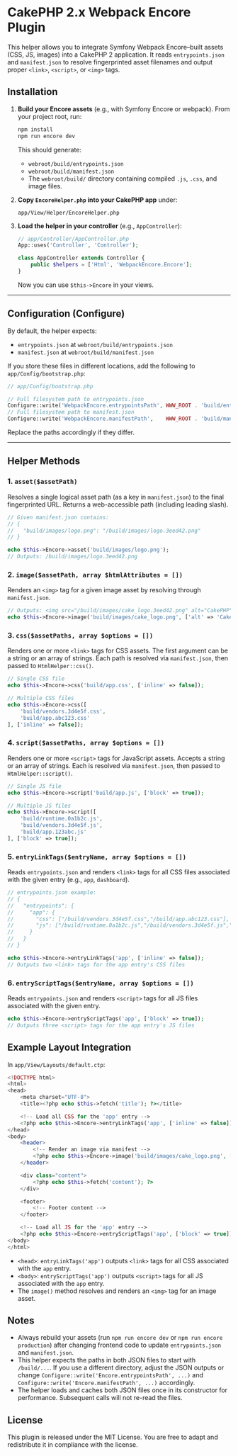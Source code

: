 # CakePHP 2.x Webpack Encore Plugin

This helper allows you to integrate Symfony Webpack Encore–built assets (CSS, JS, images) into a CakePHP 2 application. It reads `entrypoints.json` and `manifest.json` to resolve fingerprinted asset filenames and output proper `<link>`, `<script>`, or `<img>` tags.


## Installation

1. **Build your Encore assets** (e.g., with Symfony Encore or webpack). From your project root, run:
   ```bash
   npm install
   npm run encore dev
   ```
   This should generate:
    - `webroot/build/entrypoints.json`
    - `webroot/build/manifest.json`
    - The `webroot/build/` directory containing compiled `.js`, `.css`, and image files.

2. **Copy `EncoreHelper.php` into your CakePHP app** under:
   ```text
   app/View/Helper/EncoreHelper.php
   ```

3. **Load the helper in your controller** (e.g., `AppController`):
   ```php
   // app/Controller/AppController.php
   App::uses('Controller', 'Controller');

   class AppController extends Controller {
       public $helpers = ['Html', 'WebpackEncore.Encore'];
   }
   ```
   Now you can use `$this->Encore` in your views.

---

## Configuration (Configure)

By default, the helper expects:
- `entrypoints.json` at `webroot/build/entrypoints.json`
- `manifest.json` at `webroot/build/manifest.json`

If you store these files in different locations, add the following to `app/Config/bootstrap.php`:

```php
// app/Config/bootstrap.php

// Full filesystem path to entrypoints.json
Configure::write('WebpackEncore.entrypointsPath', WWW_ROOT . 'build/entrypoints.json');
// Full filesystem path to manifest.json
Configure::write('WebpackEncore.manifestPath',    WWW_ROOT . 'build/manifest.json');
```

Replace the paths accordingly if they differ.

---

## Helper Methods

### 1. `asset($assetPath)`

Resolves a single logical asset path (as a key in `manifest.json`) to the final fingerprinted URL. Returns a web-accessible path (including leading slash).

```php
// Given manifest.json contains:
// {
//   "build/images/logo.png": "/build/images/logo.3eed42.png"
// }

echo $this->Encore->asset('build/images/logo.png');
// Outputs: /build/images/logo.3eed42.png
```

### 2. `image($assetPath, array $htmlAttributes = [])`

Renders an `<img>` tag for a given image asset by resolving through `manifest.json`.

```php
// Outputs: <img src="/build/images/cake_logo.3eed42.png" alt="CakePHP" />
echo $this->Encore->image('build/images/cake_logo.png', ['alt' => 'CakePHP']);
```

### 3. `css($assetPaths, array $options = [])`

Renders one or more `<link>` tags for CSS assets. The first argument can be a string or an array of strings. Each path is resolved via `manifest.json`, then passed to `HtmlHelper::css()`.

```php
// Single CSS file
echo $this->Encore->css('build/app.css', ['inline' => false]);

// Multiple CSS files
echo $this->Encore->css([
    'build/vendors.3d4e5f.css',
    'build/app.abc123.css'
], ['inline' => false]);
```

### 4. `script($assetPaths, array $options = [])`

Renders one or more `<script>` tags for JavaScript assets. Accepts a string or an array of strings. Each is resolved via `manifest.json`, then passed to `HtmlHelper::script()`.

```php
// Single JS file
echo $this->Encore->script('build/app.js', ['block' => true]);

// Multiple JS files
echo $this->Encore->script([
    'build/runtime.0a1b2c.js',
    'build/vendors.3d4e5f.js',
    'build/app.123abc.js'
], ['block' => true]);
```

### 5. `entryLinkTags($entryName, array $options = [])`

Reads `entrypoints.json` and renders `<link>` tags for all CSS files associated with the given entry (e.g., `app`, `dashboard`).

```php
// entrypoints.json example:
// {
//   "entrypoints": {
//     "app": {
//       "css": ["/build/vendors.3d4e5f.css","/build/app.abc123.css"],
//       "js": ["/build/runtime.0a1b2c.js","/build/vendors.3d4e5f.js","/build/app.123abc.js"]
//     }
//   }
// }

echo $this->Encore->entryLinkTags('app', ['inline' => false]);
// Outputs two <link> tags for the app entry's CSS files
```

### 6. `entryScriptTags($entryName, array $options = [])`

Reads `entrypoints.json` and renders `<script>` tags for all JS files associated with the given entry.

```php
echo $this->Encore->entryScriptTags('app', ['block' => true]);
// Outputs three <script> tags for the app entry's JS files
```


## Example Layout Integration

In `app/View/Layouts/default.ctp`:

```php
<!DOCTYPE html>
<html>
<head>
    <meta charset="UTF-8">
    <title><?php echo $this->fetch('title'); ?></title>

    <!-- Load all CSS for the 'app' entry -->
    <?php echo $this->Encore->entryLinkTags('app', ['inline' => false]); ?>
</head>
<body>
    <header>
        <!-- Render an image via manifest -->
        <?php echo $this->Encore->image('build/images/cake_logo.png', ['alt' => 'CakePHP']); ?>
    </header>

    <div class="content">
        <?php echo $this->fetch('content'); ?>
    </div>

    <footer>
        <!-- Footer content -->
    </footer>

    <!-- Load all JS for the 'app' entry -->
    <?php echo $this->Encore->entryScriptTags('app', ['block' => true]); ?>
</body>
</html>
```

- `<head>`: `entryLinkTags('app')` outputs `<link>` tags for all CSS associated with the `app` entry.
- `<body>`: `entryScriptTags('app')` outputs `<script>` tags for all JS associated with the `app` entry.
- The `image()` method resolves and renders an `<img>` tag for an image asset.


## Notes

- Always rebuild your assets (run `npm run encore dev` or `npm run encore production`) after changing frontend code to update `entrypoints.json` and `manifest.json`.
- This helper expects the paths in both JSON files to start with `/build/...`. If you use a different directory, adjust the JSON outputs or change `Configure::write('Encore.entrypointsPath', ...)` and `Configure::write('Encore.manifestPath', ...)` accordingly.
- The helper loads and caches both JSON files once in its constructor for performance. Subsequent calls will not re-read the files.


## License

This plugin is released under the MIT License. You are free to adapt and redistribute it in compliance with the license.

